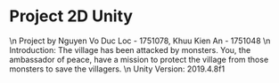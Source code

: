 # Project 2D Unity
\n Project by Nguyen Vo Duc Loc - 1751078, Khuu Kien An - 1751048
\n Introduction: The village has been attacked by monsters. You, the ambassador of peace, have a mission to protect the village from those monsters to save the villagers.
\n Unity Version: 2019.4.8f1
 
